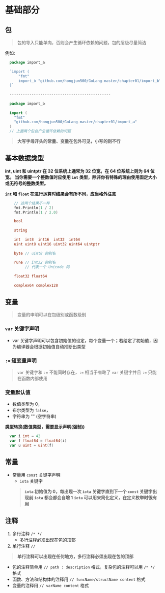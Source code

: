 # 基础部分
## 包
  > 包的导入只能单向，否则会产生循环依赖的问题，包的层级尽量简洁

  例如:
  ```go 
    package import_a
    
    `import (
        "fmt"
        import_b "github.com/hongjun500/GoLang-master/chapter01/import_b"
    )`
    
    ----------------------------------------------
    
    package import_b
    
    import (
      "fmt"
      "github.com/hongjun500/GoLang-master/chapter01/import_a"
    )
    // 上面两个包会产生循环依赖的问题
  ```

  > **大写字母开头的常量、变量在包外可见，小写的则不行**

## 基本数据类型
**int, uint 和 uintptr 在 32 位系统上通常为 32 位宽，在 64 位系统上则为 64 位宽。 当你需要一个整数值时应使用 `int` 类型，除非你有特殊的理由使用固定大小或无符号的整数类型。**

**`int` 和 `float` 在进行运算时结果会有所不同，应当格外注意**
```go
	// 这两个结果不一样
	fmt.Println(1 / 2)
	fmt.Println(1 / 2.0)
```
```go 
    bool
    
    string
    
    int  int8  int16  int32  int64
    uint uint8 uint16 uint32 uint64 uintptr
    
    byte // uint8 的别名
    
    rune // int32 的别名
         // 代表一个 Unicode 码
    
    float32 float64
    
    complex64 complex128
```

## 变量
> 变量的申明可以在包级别或函数级别  
### `var` 关键字声明
- var 关键字声明可以包含初始值的设定，每个变量一个；若给定了初始值，因为编译器会根据初始值自动推断出类型

### `:=` 短变量声明

> `var` 关键字和 `:=` 不能同时存在，`:=` 相当于省略了 `var` 关键字并且 `:=` 只能在函数内部使用
### 变量默认值
- 数值类型为 0，
- 布尔类型为 `false`，
- 字符串为 "" (空字符串)

**类型转换(数值类型，需要显示声明(强制))**
~~~go 
  var i int = 42
  var f float64 = float64(i)
  var u uint = uint(f)
  ~~~

## 常量
- 常量用 `const` 关键字声明
  - `iota` 关键字
  > **`iota` 初始值为 0，每出现一次 `iota` 关键字直到下一个 `const` 关键字出现前 `iota` 都会都会自增 1**
  > **`iota` 可以用来简化定义，在定义枚举时很有用**

## 注释
1. 多行注释 `/* */`
   - 多行注释必须出现在包的顶部
2. 单行注释 `//`
> **单行注释可以出现在任何地方，多行注释必须出现在包的顶部**
   - 包的注释简单用 `// path : description` 格式，复杂包的注释可以用 `/* */` 格式
   - 函数、方法和结构体的注释用 `// funcName/structName content` 格式
   - 变量的注释用 `// varName content` 格式